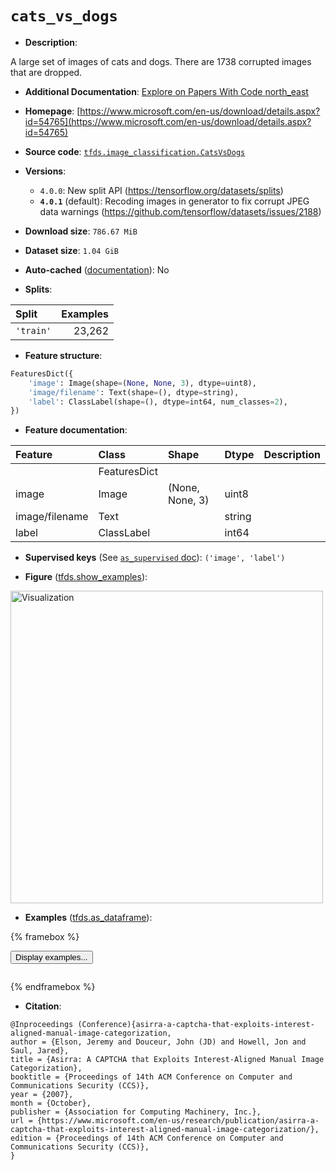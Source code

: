 <div itemscope itemtype="http://schema.org/Dataset">
  <div itemscope itemprop="includedInDataCatalog" itemtype="http://schema.org/DataCatalog">
    <meta itemprop="name" content="TensorFlow Datasets" />
  </div>
  <meta itemprop="name" content="cats_vs_dogs" />
  <meta itemprop="description" content="A large set of images of cats and dogs. There are 1738 corrupted images that are dropped.&#10;&#10;To use this dataset:&#10;&#10;```python&#10;import tensorflow_datasets as tfds&#10;&#10;ds = tfds.load(&#x27;cats_vs_dogs&#x27;, split=&#x27;train&#x27;)&#10;for ex in ds.take(4):&#10;  print(ex)&#10;```&#10;&#10;See [the guide](https://www.tensorflow.org/datasets/overview) for more&#10;informations on [tensorflow_datasets](https://www.tensorflow.org/datasets).&#10;&#10;&lt;img src=&quot;https://storage.googleapis.com/tfds-data/visualization/fig/cats_vs_dogs-4.0.1.png&quot; alt=&quot;Visualization&quot; width=&quot;500px&quot;&gt;&#10;&#10;" />
  <meta itemprop="url" content="https://www.tensorflow.org/datasets/catalog/cats_vs_dogs" />
  <meta itemprop="sameAs" content="https://www.microsoft.com/en-us/download/details.aspx?id=54765" />
  <meta itemprop="citation" content="@Inproceedings (Conference){asirra-a-captcha-that-exploits-interest-aligned-manual-image-categorization,&#10;author = {Elson, Jeremy and Douceur, John (JD) and Howell, Jon and Saul, Jared},&#10;title = {Asirra: A CAPTCHA that Exploits Interest-Aligned Manual Image Categorization},&#10;booktitle = {Proceedings of 14th ACM Conference on Computer and Communications Security (CCS)},&#10;year = {2007},&#10;month = {October},&#10;publisher = {Association for Computing Machinery, Inc.},&#10;url = {https://www.microsoft.com/en-us/research/publication/asirra-a-captcha-that-exploits-interest-aligned-manual-image-categorization/},&#10;edition = {Proceedings of 14th ACM Conference on Computer and Communications Security (CCS)},&#10;}" />
</div>

# `cats_vs_dogs`


*   **Description**:

A large set of images of cats and dogs. There are 1738 corrupted images that are
dropped.

*   **Additional Documentation**:
    <a class="button button-with-icon" href="https://paperswithcode.com/dataset/cats-vs-dogs">
    Explore on Papers With Code
    <span class="material-icons icon-after" aria-hidden="true"> north_east
    </span> </a>

*   **Homepage**:
    [https://www.microsoft.com/en-us/download/details.aspx?id=54765](https://www.microsoft.com/en-us/download/details.aspx?id=54765)

*   **Source code**:
    [`tfds.image_classification.CatsVsDogs`](https://github.com/tensorflow/datasets/tree/master/tensorflow_datasets/image_classification/cats_vs_dogs.py)

*   **Versions**:

    *   `4.0.0`: New split API (https://tensorflow.org/datasets/splits)
    *   **`4.0.1`** (default): Recoding images in generator to fix corrupt JPEG
        data warnings (https://github.com/tensorflow/datasets/issues/2188)

*   **Download size**: `786.67 MiB`

*   **Dataset size**: `1.04 GiB`

*   **Auto-cached**
    ([documentation](https://www.tensorflow.org/datasets/performances#auto-caching)):
    No

*   **Splits**:

Split     | Examples
:-------- | -------:
`'train'` | 23,262

*   **Feature structure**:

```python
FeaturesDict({
    'image': Image(shape=(None, None, 3), dtype=uint8),
    'image/filename': Text(shape=(), dtype=string),
    'label': ClassLabel(shape=(), dtype=int64, num_classes=2),
})
```

*   **Feature documentation**:

Feature        | Class        | Shape           | Dtype  | Description
:------------- | :----------- | :-------------- | :----- | :----------
               | FeaturesDict |                 |        |
image          | Image        | (None, None, 3) | uint8  |
image/filename | Text         |                 | string |
label          | ClassLabel   |                 | int64  |

*   **Supervised keys** (See
    [`as_supervised` doc](https://www.tensorflow.org/datasets/api_docs/python/tfds/load#args)):
    `('image', 'label')`

*   **Figure**
    ([tfds.show_examples](https://www.tensorflow.org/datasets/api_docs/python/tfds/visualization/show_examples)):

<img src="https://storage.googleapis.com/tfds-data/visualization/fig/cats_vs_dogs-4.0.1.png" alt="Visualization" width="500px">

*   **Examples**
    ([tfds.as_dataframe](https://www.tensorflow.org/datasets/api_docs/python/tfds/as_dataframe)):

<!-- mdformat off(HTML should not be auto-formatted) -->

{% framebox %}

<button id="displaydataframe">Display examples...</button>
<div id="dataframecontent" style="overflow-x:auto"></div>
<script>
const url = "https://storage.googleapis.com/tfds-data/visualization/dataframe/cats_vs_dogs-4.0.1.html";
const dataButton = document.getElementById('displaydataframe');
dataButton.addEventListener('click', async () => {
  // Disable the button after clicking (dataframe loaded only once).
  dataButton.disabled = true;

  const contentPane = document.getElementById('dataframecontent');
  try {
    const response = await fetch(url);
    // Error response codes don't throw an error, so force an error to show
    // the error message.
    if (!response.ok) throw Error(response.statusText);

    const data = await response.text();
    contentPane.innerHTML = data;
  } catch (e) {
    contentPane.innerHTML =
        'Error loading examples. If the error persist, please open '
        + 'a new issue.';
  }
});
</script>

{% endframebox %}

<!-- mdformat on -->

*   **Citation**:

```
@Inproceedings (Conference){asirra-a-captcha-that-exploits-interest-aligned-manual-image-categorization,
author = {Elson, Jeremy and Douceur, John (JD) and Howell, Jon and Saul, Jared},
title = {Asirra: A CAPTCHA that Exploits Interest-Aligned Manual Image Categorization},
booktitle = {Proceedings of 14th ACM Conference on Computer and Communications Security (CCS)},
year = {2007},
month = {October},
publisher = {Association for Computing Machinery, Inc.},
url = {https://www.microsoft.com/en-us/research/publication/asirra-a-captcha-that-exploits-interest-aligned-manual-image-categorization/},
edition = {Proceedings of 14th ACM Conference on Computer and Communications Security (CCS)},
}
```

